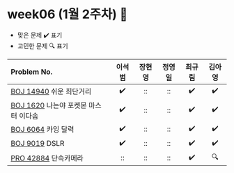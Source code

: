 
# week06 (1월 2주차) :pencil:

- 맞은 문제 :heavy_check_mark: 표기
- 고민한 문제 :mag: 표기


|Problem No.|이석범|장현영|정영일|최규림|김아영|
| :------------------------------------------------------------------------------------------- | :----------------: | :----------------: | :----------------: | :----------------: | :----------------: |
| [BOJ 14940](https://www.acmicpc.net/problem/14940) 쉬운 최단거리                     | :heavy_check_mark: | :: | :: | :heavy_check_mark: | :heavy_check_mark: |
| [BOJ 1620](https://www.acmicpc.net/problem/1620) 나는야 포켓몬 마스터 이다솜                             | :heavy_check_mark: | :: | :: | :heavy_check_mark: | :heavy_check_mark: |
| [BOJ 6064](https://www.acmicpc.net/problem/6064) 카잉 달력 |       :heavy_check_mark:        |       ::        |       ::        |       :heavy_check_mark:        |       :heavy_check_mark:        |
| [BOJ 9019](https://www.acmicpc.net/problem/9019) DSLR                                  |       :heavy_check_mark:        |  ::         | :: | :heavy_check_mark: |       :heavy_check_mark:        |
| [PRO 42884](https://school.programmers.co.kr/learn/courses/30/lessons/42884) 단속카메라     | :: | :: | :: | :heavy_check_mark: | :mag: |

